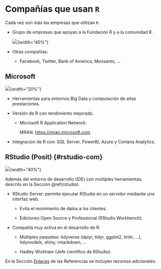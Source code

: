 # Compañías que usan `R`




Cada vez son más las empresas que utilizan `R`.

- Grupo de empresas que apoyan a la Fundación R y a la comunidad R.

    ![](figuras/rconsortium2.png){width="40%"}
    

- Otras compañías:

    - Facebook, Twitter, Bank of America, Monsanto, ...


## Microsoft

![](figuras/Revolution.jpeg){width="20%"}

- Herramientas para entornos Big Data y computación de altas prestaciones.

- Versión de R con rendimiento mejorado.

    - Microsoft R Application Network:
    
        MRAN: https://mran.microsoft.com

- Integracion de R con: SQL Server, PowerBI, Azure y Cortana
  Analytics.

## RStudio (Posit) {#rstudio-com}

![](figuras/rstudio_stickers.png){width="40%"}

Además del entorno de desarrollo (IDE) con múltiples herramientas,
descrito en la Sección \@ref(rstudio):
    
- RStudio Server: permite ejecutar RStudio en un servidor mediante una interfaz web.

    - Evita el movimiento de datos a los clientes.

    - Ediciones Open Source y Professional (RStudio Workbench).

<!-- https://support.posit.co/hc/en-us/articles/234653607-Getting-Started-with-RStudio-Workbench-RStudio-Server -->

- Compañía muy activa en el desarrollo de R:

    - Múltiples paquetes: tidyverse (dplyr, tidyr, ggplot2, knitr, ...), tidymodels, shiny, rmarkdown, ... 

    - Hadley Wickham (Jefe científico de RStudio).
    

En la Sección [Enlaces](#links) de las Referencias se incluyen recursos adicionales.

